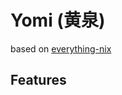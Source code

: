 # Yomi (黄泉)

based on [everything-nix](https://github.com/prescientmoon/everything-nix)

## Features
